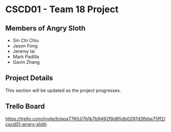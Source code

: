 # CSCD01 - Team 18 Project

## Members of Angry Sloth

* Sin Chi Chiu
* Jason Fong
* Jeremy lai
* Mark Padilla
* Gavin Zhang

## Project Details

This section will be updated as the project progresses.

## Trello Board

https://trello.com/invite/b/epa77KtU/7b1b7b9492f9d85db0297d3fbbe75ff2/cscd01-angry-sloth

